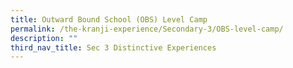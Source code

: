 ```yaml
---
title: Outward Bound School (OBS) Level Camp
permalink: /the-kranji-experience/Secondary-3/OBS-level-camp/
description: ""
third_nav_title: Sec 3 Distinctive Experiences
---
```


